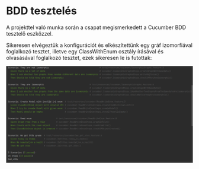 # BDD tesztelés
A projekttel való munka során a csapat megismerkedett a Cucumber BDD tesztelő eszközzel. 
 
Sikeresen elvégeztük a konfigurációt és elkészítettünk egy gráf izomorfiával foglalkozó tesztet, illetve egy ClassWithEnum
osztály írásával és olvasásával foglalkozó tesztet, ezek sikeresen le is futottak:

![](https://github.com/BME-MIT-IET/iet-hf-2022-unicode_only/blob/Cucumber_tests/doc/img/cucumber.png)
